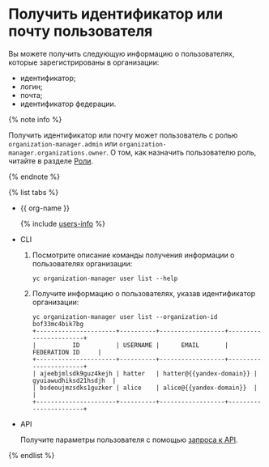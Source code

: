 # Получить идентификатор или почту пользователя

Вы можете получить следующую информацию о пользователях, которые зарегистрированы в организации:
* идентификатор;
* логин;
* почта;
* идентификатор федерации.

{% note info %}

Получить идентификатор или почту может пользователь с ролью `organization-manager.admin` или `organization-manager.organizations.owner`. О том, как назначить пользователю роль, читайте в разделе [Роли](../security/index.md#admin).

{% endnote %}

{% list tabs %}

- {{ org-name }}

  {% include [users-info](../../_includes/users-info.md) %}

- CLI

  1. Посмотрите описание команды получения информации о пользователях организации:

      ```
      yc organization-manager user list --help
      ```

  1. Получите информацию о пользователях, указав идентификатор организации:

      ```
      yc organization-manager user list --organization-id bof33mc4bik7bg
      +----------------------+----------+------------------+-----------------------+
      |          ID          | USERNAME |      EMAIL       |     FEDERATION ID     |
      +----------------------+----------+------------------+-----------------------+
      | ajeebjmlsdk9guz4kejh | hatter   | hatter@{{yandex-domain}} | gyuiawudhiksd21hsdjh  |
      | bsdeoujmzsdks1guzker | alice    | alice@{{yandex-domain}}  |                       |
      +----------------------+----------+------------------+-----------------------+
      ```

- API

  Получите параметры пользователя с помощью [запроса к API](../api-ref/User/listMembers.md).

{% endlist %}